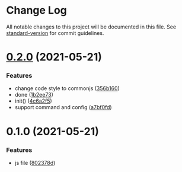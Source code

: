 # Change Log

All notable changes to this project will be documented in this file. See [standard-version](https://github.com/conventional-changelog/standard-version) for commit guidelines.

# [0.2.0](https://github.com/yy7054wyq5/API-types-automatic-converter/compare/v0.1.0...v0.2.0) (2021-05-21)


### Features

* change code style to commonjs ([356b160](https://github.com/yy7054wyq5/API-types-automatic-converter/commit/356b160))
* done ([1b2ee73](https://github.com/yy7054wyq5/API-types-automatic-converter/commit/1b2ee73))
* init() ([4c6a2f5](https://github.com/yy7054wyq5/API-types-automatic-converter/commit/4c6a2f5))
* support command and config ([a7bf0fd](https://github.com/yy7054wyq5/API-types-automatic-converter/commit/a7bf0fd))



# 0.1.0 (2021-05-21)


### Features

* js file ([802378d](https://github.com/yy7054wyq5/API-types-automatic-converter/commit/802378d))
